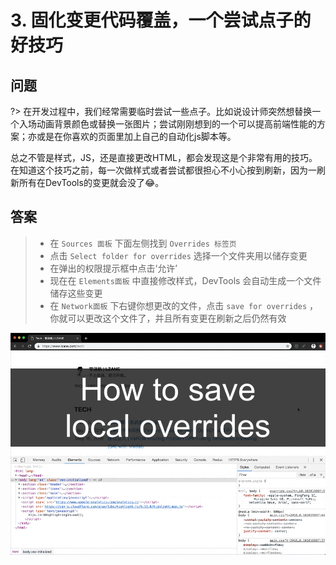 # 3. 固化变更代码覆盖，一个尝试点子的好技巧 

## 问题

?> 在开发过程中，我们经常需要临时尝试一些点子。比如说设计师突然想替换一个入场动画背景颜色或替换一张图片；尝试刚刚想到的一个可以提高前端性能的方案；亦或是在你喜欢的页面里加上自己的自动化js脚本等。

总之不管是样式，JS，还是直接更改HTML，都会发现这是个非常有用的技巧。在知道这个技巧之前，每一次做样式或者尝试都很担心不小心按到刷新，因为一刷新所有在DevTools的变更就会没了😂。

## 答案
> - 在 `Sources 面板` 下面左侧找到 `Overrides 标签页`
> - 点击 `Select folder for overrides` 选择一个文件夹用以储存变更
> - 在弹出的权限提示框中点击‘允许’
> - 现在在 `Elements面板` 中直接修改样式，DevTools 会自动生成一个文件储存这些变更
> - 在 `Network面板` 下右键你想更改的文件，点击 `save for overrides` ，你就可以更改这个文件了，并且所有变更在刷新之后仍然有效

![view_initiators_and_dependencies](./media/local_overrides.gif)
